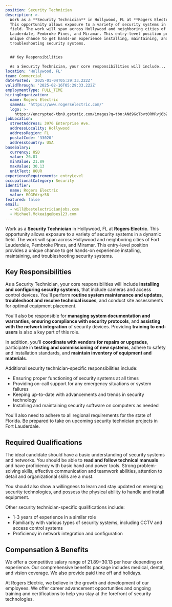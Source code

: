 ```yaml
---
position: Security Technician
description: >-
  Work as a **Security Technician** in Hollywood, FL at **Rogers Electric**.
  This opportunity allows exposure to a variety of security systems in a dynamic
  field. The work will span across Hollywood and neighboring cities of Fort
  Lauderdale, Pembroke Pines, and Miramar. This entry-level position provides a
  unique chance to get hands-on experience installing, maintaining, and
  troubleshooting security systems.


  ## Key Responsibilities

  As a Security Technician, your core responsibilities will include...
location: 'Hollywood, FL'
team: Commercial
datePosted: '2025-01-04T05:29:33.222Z'
validThrough: '2025-02-16T05:29:33.222Z'
employmentType: FULL_TIME
hiringOrganization:
  name: Rogers Electric
  sameAs: 'https://www.rogerselectric.com/'
  logo: >-
    https://encrypted-tbn0.gstatic.com/images?q=tbn:ANd9GcTbvt0RMRvj6bZdL81Q6HJeRVl_qflQIGgp9w&s
jobLocation:
  streetAddress: 3976 Enterprise Ave.
  addressLocality: Hollywood
  addressRegion: FL
  postalCode: '33020'
  addressCountry: USA
baseSalary:
  currency: USD
  value: 26.01
  minValue: 21.89
  maxValue: 30.13
  unitText: HOUR
experienceRequirements: entryLevel
occupationalCategory: Security
identifier:
  name: Rogers Electric
  value: ROGEdrgz58
featured: false
email:
  - will@bestelectricianjobs.com
  - Michael.Mckeaige@pes123.com
---
```




Work as a **Security Technician** in Hollywood, FL at **Rogers Electric**. This opportunity allows exposure to a variety of security systems in a dynamic field. The work will span across Hollywood and neighboring cities of Fort Lauderdale, Pembroke Pines, and Miramar. This entry-level position provides a unique chance to get hands-on experience installing, maintaining, and troubleshooting security systems.

## Key Responsibilities
As a Security Technician, your core responsibilities will include **installing and configuring security systems**, that include cameras and access control devices. You'll perform **routine system maintenance and updates**, **troubleshoot and resolve technical issues**, and conduct site assessments for optimal equipment placement. 

You'll also be responsible for **managing system documentation and warranties**, **ensuring compliance with security protocols**, and **assisting with the network integration** of security devices. Providing **training to end-users** is also a key part of this role. 

In addition, you'll **coordinate with vendors for repairs or upgrades**, participate in **testing and commissioning of new systems**, adhere to safety and installation standards, and **maintain inventory of equipment and materials**. 

Additional security technician-specific responsibilities include:

- Ensuring proper functioning of security systems at all times
- Providing on-call support for any emergency situations or system failures
- Keeping up-to-date with advancements and trends in security technology
- Installing and maintaining security software on computers as needed

You'll also need to adhere to all regional requirements for the state of Florida. Be prepared to take on upcoming security technician projects in Fort Lauderdale.

## Required Qualifications
The ideal candidate should have a basic understanding of security systems and networks. You should be able to **read and follow technical manuals** and have proficiency with basic hand and power tools. Strong problem-solving skills, effective communication and teamwork abilities, attention to detail and organizational skills are a must. 

You should also show a willingness to learn and stay updated on emerging security technologies, and possess the physical ability to handle and install equipment. 

Other security technician-specific qualifications include:

- 1-3 years of experience in a similar role
- Familiarity with various types of security systems, including CCTV and access control systems
- Proficiency in network integration and configuration

## Compensation & Benefits
We offer a competitive salary range of $21.89-$30.13 per hour depending on experience. Our comprehensive benefits package includes medical, dental, and vision coverage. We also provide paid time off and holidays.

At Rogers Electric, we believe in the growth and development of our employees. We offer career advancement opportunities and ongoing training and certifications to help you stay at the forefront of security technologies.
